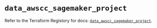 # `data_awscc_sagemaker_project`

Refer to the Terraform Registory for docs: [`data_awscc_sagemaker_project`](https://registry.terraform.io/providers/hashicorp/awscc/0.70.0/docs/data-sources/sagemaker_project).
